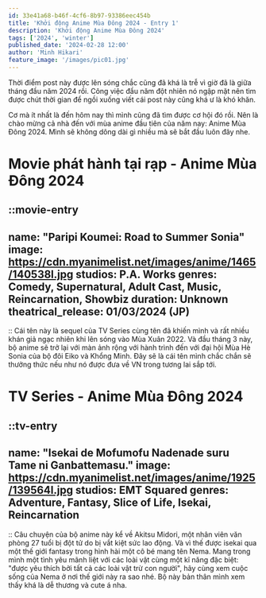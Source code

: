 ```yaml
---
id: 33e41a68-b46f-4cf6-8b97-93386eec454b
title: 'Khởi động Anime Mùa Đông 2024 - Entry 1'
description: 'Khởi động Anime Mùa Đông 2024'
tags: ['2024', 'winter']
published_date: '2024-02-28 12:00'
author: 'Minh Hikari'
feature_image: '/images/pic01.jpg'
---
```


Thời điểm post này được lên sóng chắc cũng đã khá là trễ vì giờ đã là giữa tháng đầu năm 2024 rồi. Công việc đầu năm đột nhiên nó ngập mặt nên tìm được chút thời gian để ngồi xuống viết cái post này cũng khá ư là khó khăn.

Cơ mà ít nhất là đến hôm nay thì mình cũng đã tìm được cơ hội đó rồi. Nên là chào mừng cả nhà đến với mùa anime đầu tiên của năm nay: Anime Mùa Đông 2024. Mình sẽ không dông dài gì nhiều mà sẽ bắt đầu luôn đây nhe.

# Movie phát hành tại rạp - Anime Mùa Đông 2024

::movie-entry
---
name: "Paripi Koumei: Road to Summer Sonia"
image: https://cdn.myanimelist.net/images/anime/1465/140538l.jpg
studios: P.A. Works
genres: Comedy, Supernatural, Adult Cast, Music, Reincarnation, Showbiz
duration: Unknown
theatrical_release: 01/03/2024 (JP)
---
::
Cái tên này là sequel của TV Series cùng tên đã khiến mình và rất nhiều khán giả ngạc nhiên khi lên sóng vào Mùa Xuân 2022. Và đầu tháng 3 này, bộ anime sẽ trở lại với màn ảnh rộng với hành trình đến với đại hội Mùa Hè Sonia của bộ đôi Eiko và Khổng Minh. Đây sẽ là cái tên mình chắc chắn sẽ thưởng thức nếu như nó được đưa về VN trong tương lai sắp tới.

# TV Series - Anime Mùa Đông 2024

::tv-entry
---
name: "Isekai de Mofumofu Nadenade suru Tame ni Ganbattemasu."
image: https://cdn.myanimelist.net/images/anime/1925/139564l.jpg
studios: EMT Squared
genres: Adventure, Fantasy, Slice of Life, Isekai, Reincarnation
---
::
Câu chuyện của bộ anime này kể về Akitsu Midori, một nhân viên văn phòng 27 tuổi bị đột tử do bị vắt kiệt sức lao động. Và vì thế được isekai qua một thế giới fantasy trong hình hài một cô bé mang tên Nema. Mang trong mình một tình yêu mãnh liệt với các loài vật cùng một kĩ năng đặc biệt: "được yêu thích bởi tất cả các loài vật trừ con người", hãy cùng xem cuộc sống của Nema ở nơi thế giới này ra sao nhé. Bộ này bản thân mình xem thấy khá là dễ thương và cute á nha.